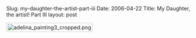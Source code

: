 Slug: my-daughter-the-artist-part-iii
Date: 2006-04-22
Title: My Daughter, the artist! Part III
layout: post

<img alt="adelina_painting3_cropped.png" class="at-xid-6a010534988cd3970b0120a5b363dc970c" id="image2315" src="http://steveivy.typepad.com/.a/6a010534988cd3970b0120a5b363dc970c-pi" style="padding: 3px; border: 1px solid #ccc;" />
